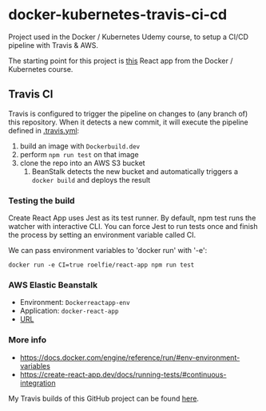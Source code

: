 # docker-kubernetes-travis-ci-cd
Project used in the Docker / Kubernetes Udemy course, to setup a CI/CD pipeline with Travis &amp; AWS.

The starting point for this project is [this](https://github.com/roelfie/docker-kubernetes-course/tree/main/src/docker/6_react_frontend/frontend)
React app from the Docker / Kubernetes course.

## Travis CI

Travis is configured to trigger the pipeline on changes to (any branch of) this repository.
When it detects a new commit, it will execute the pipeline defined in [.travis.yml](./.travis.yml):
1. build an image with `Dockerbuild.dev`
2. perform  `npm run test` on that image
3. clone the repo into an AWS S3 bucket
   1. BeanStalk detects the new bucket and automatically triggers a `docker build` and deploys the result

### Testing the build
Create React App uses Jest as its test runner. By default, npm test runs the watcher with interactive CLI.
You can force Jest to run tests once and finish the process by setting an environment variable called CI.

We can pass environment variables to 'docker run' with '-e':
```shell
docker run -e CI=true roelfie/react-app npm run test
```

### AWS Elastic Beanstalk

* Environment: `Dockerreactapp-env`
* Application: `docker-react-app`
* [URL](http://dockerreactapp-env.eba-hteduzif.eu-west-3.elasticbeanstalk.com/)





### More info
* https://docs.docker.com/engine/reference/run/#env-environment-variables
* https://create-react-app.dev/docs/running-tests/#continuous-integration

My Travis builds of this GitHub project can be found [here](https://app.travis-ci.com/github/roelfie/docker-kubernetes-travis-ci-cd/builds).


